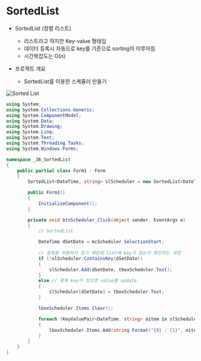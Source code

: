 # SortedList

- SortedList (정렬 리스트)
  - 리스트라고 하지만 Key-value 형태임
  - 데이터 등록시 자동으로 key를 기준으로 sorting이 이루어짐
  - 시간복잡도는 O(n)



- 프로젝트 개요
  - SortedList를 이용한 스케쥴러 만들기



![Sorted List](https://user-images.githubusercontent.com/72305146/136327306-699b1415-0dba-4659-b282-69c2c5a7b720.png)



```c#
using System;
using System.Collections.Generic;
using System.ComponentModel;
using System.Data;
using System.Drawing;
using System.Linq;
using System.Text;
using System.Threading.Tasks;
using System.Windows.Forms;

namespace _36_SortedList
{
    public partial class Form1 : Form
    {
        SortedList<DateTime, string> slScheduler = new SortedList<DateTime, string>();

        public Form1()
        {
            InitializeComponent();
        }

        private void btnScheduler_Click(object sender, EventArgs e)
        {
            // SortedList

            DateTime dSetDate = mcScheduler.SelectionStart;
			
            // 중복을 허용하지 않기 때문에 list에 key가 있는지 확인하는 과정
            if (!slScheduler.ContainsKey(dSetDate))
            {
                slScheduler.Add(dSetDate, tboxScheduler.Text);
            }
            else // 중복 key가 있으면 value를 update
            {
                slScheduler[dSetDate] = tboxScheduler.Text;
            }

            lboxScheduler.Items.Clear();

            foreach (KeyValuePair<DateTime, string> oitem in slScheduler)
            {
                lboxScheduler.Items.Add(string.Format("{0} : {1}", oitem.Key.ToString("yyyy-MM-dd"), oitem.Value));
            }
        }
    }
}

```

